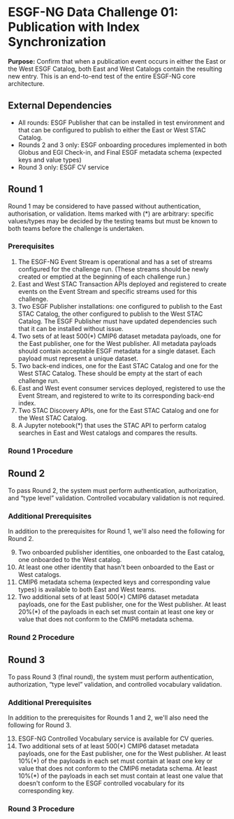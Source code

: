 # ESGF-NG Data Challenge 01: Publication with Index Synchronization

**Purpose:** Confirm that when a publication event occurs in either the East or the West ESGF Catalog, both East and West Catalogs contain the resulting new entry. This is an end-to-end test of the entire ESGF-NG core architecture.

## External Dependencies

* All rounds: ESGF Publisher that can be installed in test environment and that can be configured to publish to either the East or West STAC Catalog.
* Rounds 2 and 3 only: ESGF onboarding procedures implemented in both Globus and EGI Check-in, and Final ESGF metadata schema (expected keys and value types)
* Round 3 only: ESGF CV service

## Round 1

Round 1 may be considered to have passed without authentication, authorisation, or validation. Items marked with (*) are arbitrary: specific values/types may be decided by the testing teams but must be known to both teams before the challenge is undertaken.

### Prerequisites

1. The ESGF-NG Event Stream is operational and has a set of streams configured for the challenge run. (These streams should be newly created or emptied at the beginning of each challenge run.)
2. East and West STAC Transaction APIs deployed and registered to create events on the Event Stream and specific streams used for this challenge.
3. Two ESGF Publisher installations: one configured to publish to the East STAC Catalog, the other configured to publish to the West STAC Catalog. The ESGF Publisher must have updated dependencies such that it can be installed without issue.
4. Two sets of at least 500(*) CMIP6 dataset metadata payloads, one for the East publisher, one for the West publisher. All metadata payloads should contain acceptable ESGF metadata for a single dataset. Each payload must represent a unique dataset.
5. Two back-end indices, one for the East STAC Catalog and one for the West STAC Catalog. These should be empty at the start of each challenge run.
6. East and West event consumer services deployed, registered to use the Event Stream, and registered to write to its corresponding back-end index.
7. Two STAC Discovery APIs, one for the East STAC Catalog and one for the West STAC Catalog.
8. A Jupyter notebook(*) that uses the STAC API to perform catalog searches in East and West catalogs and compares the results.

### Round 1 Procedure

## Round 2

To pass Round 2, the system must perform authentication, authorization, and “type level” validation. Controlled vocabulary validation is not required.

### Additional Prerequisites

In addition to the prerequisites for Round 1, we'll also need the following for Round 2.

9. Two onboarded publisher identities, one onboarded to the East catalog, one onboarded to the West catalog.
10. At least one other identity that hasn't been onboarded to the East or West catalogs.
11. CMIP6 metadata schema (expected keys and corresponding value types) is available to both East and West teams.
12. Two additional sets of at least 500(\*) CMIP6 dataset metadata payloads, one for the East publisher, one for the West publisher. At least 20%(\*) of the payloads in each set must contain at least one key or value that does not conform to the CMIP6 metadata schema.

### Round 2 Procedure

## Round 3

To pass Round 3 (final round), the system must perform authentication, authorization, “type level” validation, and controlled vocabulary validation.

### Additional Prerequisites

In addition to the prerequisites for Rounds 1 and 2, we'll also need the following for Round 3.

13. ESGF-NG Controlled Vocabulary service is available for CV queries.
14. Two additional sets of at least 500(\*) CMIP6 dataset metadata payloads, one for the East publisher, one for the West publisher. At least 10%(\*) of the payloads in each set must contain at least one key or value that does not conform to the CMIP6 metadata schema. At least 10%(\*) of the payloads in each set must contain at least one value that doesn't conform to the ESGF controlled vocabulary for its corresponding key.

### Round 3 Procedure
